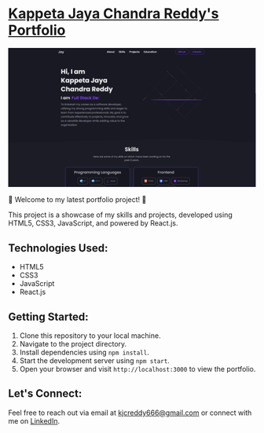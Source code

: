 # [Kappeta Jaya Chandra Reddy's Portfolio](https://kjcreddy666.github.io/portfolio/)

![Kappeta Jaya Chandra Reddys's Portfolio-image](src/images/portfolio-logo.png)


🚀 Welcome to my latest portfolio project! 🚀

This project is a showcase of my skills and projects, developed using HTML5, CSS3, JavaScript, and powered by React.js.


## Technologies Used:

- HTML5
- CSS3
- JavaScript
- React.js

## Getting Started:

1. Clone this repository to your local machine.
2. Navigate to the project directory.
3. Install dependencies using `npm install`.
4. Start the development server using `npm start`.
5. Open your browser and visit `http://localhost:3000` to view the portfolio.

## Let's Connect:

Feel free to reach out via email at [kjcreddy666@gmail.com](mailto:your.email@example.com) or connect with me on [LinkedIn](https://www.linkedin.com/in/kjcreddy666/).

